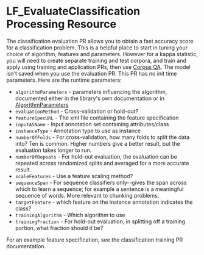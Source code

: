 # LF_EvaluateClassification Processing Resource

The classification evaluation PR allows you to obtain a fast accuracy score for a classification problem. This is a helpful place to start in tuning your choice of algorithm, features and parameters. However for a kappa statistic, you will need to create separate training and test corpora, and train and apply using training and application PRs, then use [Corpus QA](https://gate.ac.uk/userguide/sec:eval:corpusqualityassurance). The model isn't saved when you use the evaluation PR. This PR has no init time parameters. Here are the runtime parameters:

* `algorithmParameters` - parameters influencing the algorithm, documented either in the library's own documentation or in [AlgorithmParameters](AlgorithmParameters)
* `evaluationMethod` - Cross-validation or hold-out?
* `featureSpecURL`  - The xml file containing the feature specification
* `inputASName`  - Input annotation set containing attributes/class
* `instanceType` - Annotation type to use as instance
* `numberOfFolds` - For cross-validation, how many folds to split the data into? Ten is common. Higher numbers give a better result, but the evaluation takes longer to run.
* `numberOfRepeats` - For hold-out evaluation, the evaluation can be repeated across randomized splits and averaged for a more accurate result.
* `scaleFeatures` - Use a feature scaling method?
* `sequenceSpan`  - For sequence classifiers only--gives the span across which to learn a sequence; for example a sentence is a meaningful sequence of words. More relevant to chunking problems.
* `targetFeature` - which feature on the instance annotation indicates the class?
* `trainingAlgorithm` - Which algorithm to use
* `trainingFraction` - For hold-out evaluation; in splitting off a training portion, what fraction should it be?

For an example feature specification, see the classification training PR documentation.
